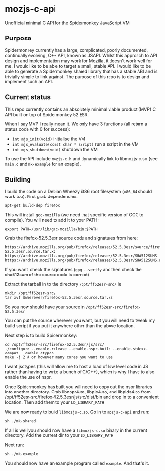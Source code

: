 # mozjs-c-api
Unofficial minimal C API for the Spidermonkey JavaScript VM

## Purpose

Spidermonkey currently has a large, complicated, poorly documented, continually
evolving, C++ API, known as JSAPI. Whilst this approach to API design and
implementation may work for Mozilla, it doesn't work well for me. I would like
to be able to target a small, stable API. I would like to be able to generate a
Spidermonkey shared library that has a stable ABI and is trivially simple to
link against. The purpose of this repo is to design and implement such an API.

## Current status

This repo currently contains an absolutely minimal viable product (MVP) C API
built on top of Spidermonkey 52 ESR.

When I say MVP I really mean it. We only have 3 functions (all return a status
code with 0 for success):

* `int mjs_init(void)` initialise the VM
* `int mjs_evaluate(const char * script)` run a script in the VM
* `int mjs_shutdown(void)`  shutdown the VM

To use the API include `mozjs-c.h` and dynamically link to libmozjs-c.so (see
`main.c` and `mk-example` for an exaple).

## Building

I build the code on a Debian Wheezy i386 root filesystem (`x86_64` should work too).
First grab dependencies:

```
apt-get build-dep firefox
```

This will install `gcc-mozilla` (we need that specific version of GCC to compile).
You will need to add it to your PATH:

```
export PATH=/usr/lib/gcc-mozilla/bin:$PATH
```

Grab the firefox-52.5.3esr source code and signatures from here:

```
https://archive.mozilla.org/pub/firefox/releases/52.5.3esr/source/firefox-52.5.3esr.source.tar.xz
https://archive.mozilla.org/pub/firefox/releases/52.5.3esr/SHA512SUMS
https://archive.mozilla.org/pub/firefox/releases/52.5.3esr/SHA512SUMS.asc
```

If you want, check the signatures (`gpg --verify` and then check the sha512sum
of the source code is correct)

Extract the tarball in to the directory `/opt/ff52esr-src/` ie

```
mkdir /opt/ff52esr-src/
tar xvf $wherever/firefox-52.5.3esr.source.tar.xz
```

So you now should have your source in `/opt/ff52esr-src/firefox-52.5.3esr`

You can put the source wherever you want, but you will need to tweak my build
script if you put it anywhere other than the above location.

Next step is to build Spidermonkey:

```
cd /opt/ff52esr-src/firefox-52.5.3esr/js/src/
./configure --enable-release --enable-nspr-build --enable-stdcxx-compat --enable-ctypes
make -j 2 # or however many cores you want to use
```
I want jsctypes (this will allow me to host a load of low level code in JS
rather than having to write a bunch of C/C++), which is why I have to also
enable the use of nspr.

Once Spidermonkey has built you will need to copy out the nspr libraries into
another directory. Grab libnspr4.so, libplc4.so, and libplds4.so from
/opt/ff52esr-src/firefox-52.5.3esr/js/src/dist/bin and drop in to a convenient
location. Then add them to your `LD_LIBRARY_PATH`

We are now ready to build `libmozjs-c.so`. Go in to `mozjs-c-api` and run:

```
sh ./mk-shared
```

If all is well you should now have a `libmozjs-c.so` binary in the current directory.
Add the current dir to your `LD_LIBRARY_PATH`

Next run:

```
sh ./mk-example
```

You should now have an example program called `example`. And that's it.
